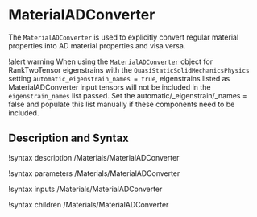 # MaterialADConverter

The `MaterialADConverter` is used to explicitly convert regular material
properties into AD material properties and visa versa.

!alert warning When using the [`MaterialADConverter`](MaterialADConverter.md) object
for RankTwoTensor eigenstrains with the
`QuasiStaticSolidMechanicsPhysics` setting
`automatic_eigenstrain_names = true`, eigenstrains listed as MaterialADConverter
input  tensors will not be included in the `eigenstrain_names` list passed. Set
the automatic/_eigenstrain/_names = false and populate this list manually if
these components need to be included.

## Description and Syntax

!syntax description /Materials/MaterialADConverter

!syntax parameters /Materials/MaterialADConverter

!syntax inputs /Materials/MaterialADConverter

!syntax children /Materials/MaterialADConverter
